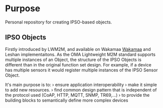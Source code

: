 # Purpose
Personal repository for creating IPSO-based objects. 

## IPSO Objects
Firstly introduced by LWM2M, and available on Wakamaa [Wakamaa](https://github.com/eclipse/wakaama) and Leshan implementaitons. As the OMA Lightweight M2M standard supports multiple instances of an Object, the structure of the IPSO Objects is different than in the original function set design. For example, if a device has multiple sensors it would register multiple instances of the IPSO Sensor Object.

It's main purpose is to:
›  ensure application interoperability
›  make it simple to add new resources.
›  find common design pattern that is independent of the protocol used (CoAP, HTTP, MQTT, SNMP, TR69,...)
›  to provide the building blocks to semantically define more complex devices

